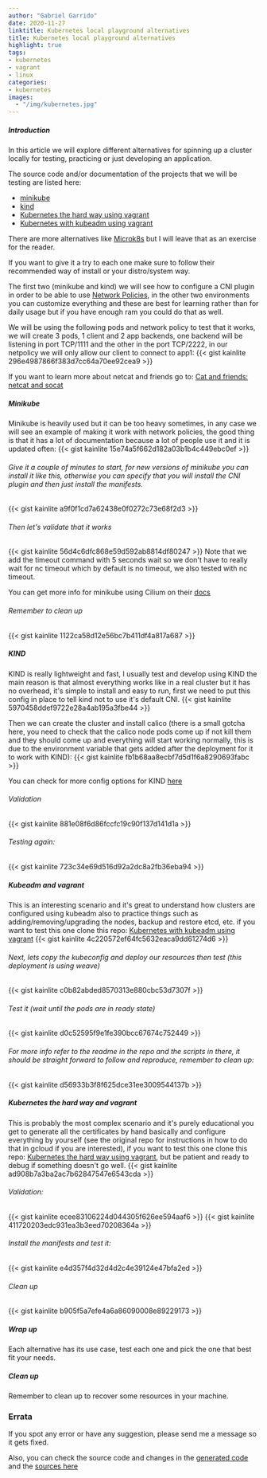 ```yaml
---
author: "Gabriel Garrido"
date: 2020-11-27
linktitle: Kubernetes local playground alternatives
title: Kubernetes local playground alternatives
highlight: true
tags:
- kubernetes
- vagrant
- linux
categories:
- kubernetes
images:
  - "/img/kubernetes.jpg"
---
```


##### **Introduction**
In this article we will explore different alternatives for spinning up a cluster locally for testing, practicing or just developing an application.

The source code and/or documentation of the projects that we will be testing are listed here:
* [minikube](https://minikube.sigs.k8s.io/docs/start/)
* [kind](https://kind.sigs.k8s.io/docs/user/quick-start/)
* [Kubernetes the hard way using vagrant](https://github.com/kainlite/kubernetes-the-easy-way-with-vagrant)
* [Kubernetes with kubeadm using vagrant](https://github.com/kainlite/kubernetes-the-easy-way-with-vagrant-and-kubeadm)

There are more alternatives like [Microk8s](https://microk8s.io/) but I will leave that as an exercise for the reader.

If you want to give it a try to each one make sure to follow their recommended way of install or your distro/system way.

The first two (minikube and kind) we will see how to configure a CNI plugin in order to be able to use [Network Policies](https://kubernetes.io/docs/concepts/services-networking/network-policies/), in the other two environments you can customize everything and these are best for learning rather than for daily usage but if you have enough ram you could do that as well.

We will be using the following pods and network policy to test that it works, we will create 3 pods, 1 client and 2 app backends, one backend will be listening in port TCP/1111 and the other in the port TCP/2222, in our netpolicy we will only allow our client to connect to app1:
{{< gist kainlite 296e4987866f383d7cc64a70ee92cea9 >}}

If you want to learn more about netcat and friends go to: [Cat and friends: netcat and socat](https://techsquad.rocks/blog/cat_and_friends_netcat_socat/)

##### Minikube
Minikube is heavily used but it can be too heavy sometimes, in any case we will see an example of making it work with network policies, the good thing is that it has a lot of documentation because a lot of people use it and it is updated often:
{{< gist kainlite 15e74a5f662d182a03b1b4c449ebc0ef >}}

###### Give it a couple of minutes to start, for new versions of minikube you can install it like this, otherwise you can specify that you will install the CNI plugin and then just install the manifests.
{{< gist kainlite a9f0f1cd7a62438e0f0272c73e68f2d3 >}}

###### Then let's validate that it works
{{< gist kainlite  56d4c6dfc868e59d592ab8814df80247 >}}
Note that we add the timeout command with 5 seconds wait so we don't have to really wait for nc timeout which by default is no timeout, we also tested with nc timeout.

You can get more info for minikube using Cilium on their [docs](https://docs.cilium.io/en/v1.9/gettingstarted/minikube/)

###### Remember to clean up
{{< gist kainlite 1122ca58d12e56bc7b411df4a817a687 >}}

##### KIND
KIND is really lightweight and fast, I usually test and develop using KIND the main reason is that almost everything works like in a real cluster but it has no overhead, it's simple to install and easy to run, first we need to put this config in place to tell kind not to use it's default CNI.
{{< gist kainlite 5970458ddef9722e28a4ab195a3fbe44 >}}

Then we can create the cluster and install calico (there is a small gotcha here, you need to check that the calico node pods come up if not kill them and they should come up and everything will start working normally, this is due to the environment variable that gets added after the deployment for it to work with KIND):
{{< gist kainlite fb1b68aa8ecbf7d5d1f6a8290693fabc >}}

You can check for more config options for KIND [here](https://kind.sigs.k8s.io/docs/user/configuration/#networking)

###### Validation
{{< gist kainlite 881e08f6d86fccfc19c90f137d141d1a >}}

###### Testing again:
{{< gist kainlite 723c34e69d516d92a2dc8a2fb36eba94 >}}

##### Kubeadm and vagrant
This is an interesting scenario and it's great to understand how clusters are configured using kubeadm also to practice things such as adding/removing/upgrading the nodes, backup and restore etcd, etc. if you want to test this one clone this repo: [Kubernetes with kubeadm using vagrant](https://github.com/kainlite/kubernetes-the-easy-way-with-vagrant-and-kubeadm)
{{< gist kainlite  4c220572ef64fc5632eaca9dd61274d6 >}}

###### Next, lets copy the kubeconfig and deploy our resources then test (this deployment is using weave)
{{< gist kainlite c0b82abded8570313e880cbc53d7307f >}}

###### Test it (wait until the pods are in ready state)
{{< gist kainlite d0c52595f9e1fe390bcc67674c752449 >}}

###### For more info refer to the readme in the repo and the scripts in there, it should be straight forward to follow and reproduce, remember to clean up:
{{< gist kainlite d56933b3f8f625dce31ee3009544137b >}}

##### Kubernetes the hard way and vagrant
This is probably the most complex scenario and it's purely educational you get to generate all the certificates by hand basically and configure everything by yourself (see the original repo for instructions in how to do that in gcloud if you are interested), if you want to test this one clone this repo: [Kubernetes the hard way using vagrant](https://github.com/kainlite/kubernetes-the-easy-way-with-vagrant), but be patient and ready to debug if something doesn't go well.
{{< gist kainlite ad908b7a3ba2ac7b62847547e6543cda >}}

###### Validation:
{{< gist kainlite ecee83106224d044305f626ee594aaf6 >}}
{{< gist kainlite 411720203edc931ea3b3eed70208364a >}}


###### Install the manifests and test it:
{{< gist kainlite e4d357f4d32d4d2c4e39124e47bfa2ed >}}

###### Clean up
{{< gist kainlite b905f5a7efe4a6a86090008e89229173 >}}

##### Wrap up
Each alternative has its use case, test each one and pick the one that best fit your needs.

##### Clean up
Remember to clean up to recover some resources in your machine.

### Errata
If you spot any error or have any suggestion, please send me a message so it gets fixed.

Also, you can check the source code and changes in the [generated code](https://github.com/kainlite/kainlite.github.io) and the [sources here](https://github.com/kainlite/blog)
